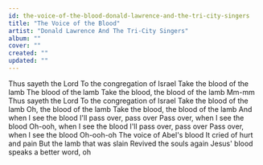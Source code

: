 ```yaml
---
id: the-voice-of-the-blood-donald-lawrence-and-the-tri-city-singers
title: "The Voice of the Blood"
artist: "Donald Lawrence And The Tri-City Singers"
album: ""
cover: ""
created: ""
updated: ""
---
```


Thus sayeth the Lord
To the congregation of Israel
Take the blood of the lamb
The blood of the lamb
Take the blood, the blood of the lamb
Mm-mm
Thus sayeth the Lord
To the congregation of Israel
Take the blood of the lamb
Oh, the blood of the lamb
Take the blood, the blood of the lamb
And when I see the blood
I'll pass over, pass over
Pass over, when I see the blood
Oh-ooh, when I see the blood
I'll pass over, pass over
Pass over, when I see the blood
Oh-ooh-oh
The voice of Abel's blood
It cried of hurt and pain
But the lamb that was slain
Revived the souls again
Jesus' blood speaks a better word, oh